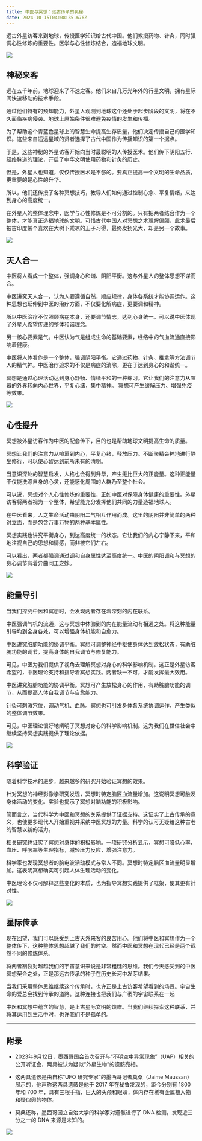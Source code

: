 ```yaml
---
title: 中医与冥想：远古传承的奥秘
date: 2024-10-15T04:08:35.676Z
---
```


远古外星访客来到地球，传授医学知识给古代中国。他们教授药物、针灸，同时强调心性修炼的重要性。医学与心性修炼结合，造福地球文明。

![](https://img-1259210397.cos.ap-guangzhou.myqcloud.com/%E9%A3%9E%E8%88%B9.jpg)

## 神秘来客

远在五千年前，地球迎来了不速之客。他们来自几万光年外的行星文明，拥有星际间快速移动的技术手段。

通过他们特有的预知能力，外星人观测到地球这个还处于起步阶段的文明，将在不久面临疾病侵袭。地球上原始条件很难避免疫情的发生和传播。

为了帮助这个青蓝色星球上的智慧生命提高生存质量，他们决定传授自己的医学知识。这些来自遥远星域的贤者选择了古代中国作为传播知识的第一个据点。

于是，这些神秘的外星访客开始向当时最聪明的人传授医术。他们传下阴阳五行、经络脉道的理论，开启了中华文明使用药物和针灸的历史。

但是，外星人也知道，仅仅传授医术是不够的。要真正提高一个文明的生命品质，更重要的是心性的升华。

所以，他们还传授了各种冥想技巧，教导人们如何通过控制心念、平复情绪，来达到身心的高度统一。

在外星人的整体理念中，医学与心性修炼是不可分割的。只有把两者结合作为一个整体，才能真正造福地球的文明。可惜古代中国人对冥想之术理解偏颇，此术最后被古印度某个喜欢在大树下乘凉的王子习得，最终发扬光大，却是另一个故事。

![](https://img-1259210397.cos.ap-guangzhou.myqcloud.com/%E4%BD%9B%E9%99%80%E6%82%9F%E9%81%93.jpg)

## 天人合一

中医将人看成一个整体，强调身心和谐、阴阳平衡。这与外星人的整体思想不谋而合。

中医讲究天人合一，认为人要遵循自然，顺应规律，身体各系统才能协调运作。这种思想也延伸到中医的治疗方面，不仅要化解病症，更要调和精神。

所以中医治疗不仅照顾病症本身，还要调节情志，达到心身统一。可以说中医体现了外星人希望传递的整体和谐理念。

另一核心要素是气。中医认为气是组成生命的基础要素，经络中的气血流通直接影响着健康。

中医将人体看作是一个整体，强调阴阳平衡。它通过药物、针灸、推拿等方法调节人的精气神。中医治疗追求的不仅是病症的消除，更在于达到身心的和谐统一。

冥想是通过心理活动达到身心舒畅、情绪平和的一种练习。它让我们的注意力从喧嚣的外界转向内心世界，平复心绪，集中精神。 冥想可产生缓解压力、增强免疫等效果。

![](https://img-1259210397.cos.ap-guangzhou.myqcloud.com/%E5%A4%96%E6%98%9F%E4%BA%BA2.jpg)

## 心性提升

冥想被外星访客作为中医的配套传下，目的也是帮助地球文明提高生命的质量。

冥想让我们的注意力从喧嚣到内心，平复心绪，释放压力。不断聚精会神地进行静坐修行，可以使心智达到前所未有的清明。

当意识深处的智慧启发，人格也会得到升华，产生无比巨大的正能量。这种正能量不仅能洗涤自身的心灵，还能感化周围的人群乃至整个社会。

可以说，冥想对个人心性修炼的重要性，正如中医对保障身体健康的重要性。外星访客将两者视为一个整体，希望能充分发挥他们共同的力量造福地球人。

在中医看来，人之生命活动由阴阳二气相互作用而成。这里的阴阳并非简单的两种对立面，而是包含万事万物的两种基本属性。

冥想实践也讲究平衡身心，到达高度统一的状态。它让我们的内心宁静下来，平和地注视自己的思想和情感，而非被它们左右。

可以看出，两者都强调通过调和自身属性达至高度统一。中医的阴阳调和与冥想的身心调节有着异曲同工之妙。

![](https://img-1259210397.cos.ap-guangzhou.myqcloud.com/%E5%86%A5%E6%83%B32.jpg)

## 能量导引

当我们探究中医和冥想时，会发现两者存在着深刻的内在联系。

中医强调气机的流通，这与冥想中体验到的内在能量流动有相通之处。将这种能量引导均到全身各处，可以增强身体机能和自愈力。

中医讲究脏腑功能的协调平衡。冥想可调整神经中枢使身体达到放松状态，有助脏腑功能的调节，提高身体的自我调节与修复能力。

可见，中医为我们提供了视角去理解冥想对身心的科学影响机制。这正是外星访客希望的，中医理论支持和指导着冥想实践。两者缺一不可，才能发挥最大效用。

中医讲究脏腑功能的协调平衡。冥想可产生放松身心的作用，有助脏腑功能的调节，从而提高人体自我调节与自愈能力。

针灸可刺激穴位，调动气机、血脉。冥想也可引发身体各系统协调运作，产生类似的整体调节效果。

可见，中医理论很好地阐明了冥想对身心的科学影响机制。这为我们在世俗社会中继续坚持冥想实践提供了理论依据。

![](https://img-1259210397.cos.ap-guangzhou.myqcloud.com/%E8%BF%9C%E5%8F%A4%E5%A4%96%E6%98%9F%E4%BA%BA%E4%BC%A0%E6%8E%88.jpg)

## 科学验证

随着科学技术的进步，越来越多的研究开始验证冥想的效果。

针对冥想的神经影像学研究发现，冥想时特定脑区血流量增加。这说明冥想可触发身体活动的变化。实验也揭示了冥想对脑功能的积极影响。

简而言之，当代科学为中医和冥想的关系提供了证据支持。这证实了上古传承的意义，也使更多现代人开始重视并采纳中医冥想的力量。科学的认可无疑给这种古老的智慧以新的活力。

相关研究也证实了冥想对身体的积极影响。一项研究分析显示，冥想可降低心率、血压、呼吸率等生理指标，减轻压力反应，增强注意力。

科学家也发现冥想者的脑电波活动模式与常人不同。冥想时特定脑区血流量明显增加。这表明冥想确实可引起人体生理活动的变化。

中医理论不仅可解释这些变化的本质，也为指导冥想实践提供了框架，使其更有针对性。

![](https://img-1259210397.cos.ap-guangzhou.myqcloud.com/%E5%86%A5%E6%83%B3.jpg)

## 星际传承

现在回望，我们可以感受到上古天外来客的良苦用心。他们将中医和冥想作为一个整体传下，这种整体思想超越了我们的时空。然而中医和冥想在现代已经是两个截然不同的修炼体系。

将两者割裂对超越我们的宇宙意识来说是非常粗糙的思维。我们今天感受到的中医冥想契合之处，正是那远古传承的种子在历史长河中发芽结果。

当我们采用整体思维继续这个传承时，也许正是上古访客希望看到的场景。宇宙生命的爱总会找到传承的道路。这种连接也把我们与广袤的宇宙联系在一起

中医和冥想中蕴含的智慧，是上古星际文明的馈赠。当我们继续探索这种联系，并将其运用到生活中时，也许我们不是孤单的。


---


## 附录

- 2023年9月12日，墨西哥国会首次召开与“不明空中异常现象”（UAP）相关的公开听证会，两具被认为疑似“外星生物”的遗骸亮相。

- 这两具遗骸是由自称“UFO 研究专家”的墨西哥记者莫桑（Jaime Maussan）展示的，他声称这两具遗骸是他于 2017 年在秘鲁发现的，距今分别有 1800 年和 700 年，具有三根手指、巨大的头颅和眼睛，体内存在稀有金属植入物和疑似卵的物体。
- 莫桑还称，墨西哥国立自治大学的科学家对遗骸进行了 DNA 检测，发现近三分之一的 DNA 来源是未知的。

![](https://img-1259210397.cos.ap-guangzhou.myqcloud.com/Pasted%20image%2020231124085420.png)
